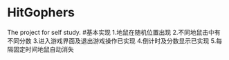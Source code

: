 # HitGophers
The project for self study.
#基本实现
1.地鼠在随机位置出现
2.不同地鼠击中有不同分数
3.进入游戏界面及退出游戏操作已实现
4.倒计时及分数显示已实现
5.每隔固定时间地鼠自动消失
